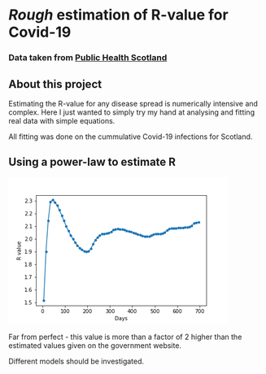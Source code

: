 # *Rough* estimation of R-value for Covid-19
### Data taken from [Public Health Scotland](https://www.opendata.nhs.scot/dataset/covid-19-in-scotland) 

## About this project
Estimating the R-value for any disease spread is numerically intensive and complex. Here I just wanted to simply try my hand at analysing and fitting real data with simple equations. 

All fitting was done on the cummulative Covid-19 infections for Scotland. 

## Using a power-law to estimate R
![power_law](power_law_R_est.png "Estimate of Covid-19 R value using a simple power law")

Far from perfect - this value is more than a factor of 2 higher than the estimated values given on the government website. 

Different models should be investigated.